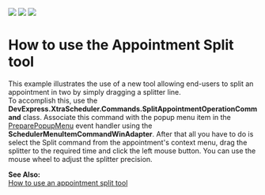 <!-- default badges list -->
![](https://img.shields.io/endpoint?url=https://codecentral.devexpress.com/api/v1/VersionRange/128636404/12.1.4%2B)
[![](https://img.shields.io/badge/Open_in_DevExpress_Support_Center-FF7200?style=flat-square&logo=DevExpress&logoColor=white)](https://supportcenter.devexpress.com/ticket/details/T926888)
[![](https://img.shields.io/badge/📖_How_to_use_DevExpress_Examples-e9f6fc?style=flat-square)](https://docs.devexpress.com/GeneralInformation/403183)
<!-- default badges end -->
# How to use the Appointment Split tool


<p>This example illustrates the use of a new tool allowing end-users to split an appointment in two by simply dragging a splitter line. <br />
To accomplish this, use the <strong>DevExpress.XtraScheduler.Commands.SplitAppointmentOperationCommand</strong> class. Associate this command with the popup menu item in the <a href="http://documentation.devexpress.com/#WindowsForms/DevExpressXtraSchedulerSchedulerControl_PreparePopupMenutopic">PreparePopupMenu</a> event handler using the <strong>SchedulerMenuItemCommandWinAdapter</strong>. After that all you have to do is select the Split command from the appointment's context menu, drag the splitter to the required time and click the left mouse button. You can use the mouse wheel to adjust the splitter precision.</p><p><strong>See Also:</strong><br />
<a href="https://www.devexpress.com/Support/Center/p/K18126">How to use an appointment split tool</a></p>

<br/>


